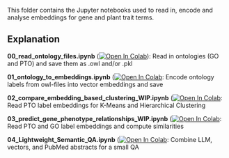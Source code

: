 This folder contains the Jupyter notebooks used to read in, encode and analyse embeddings for gene and plant trait terms.

## Explanation
**00_read_ontology_files.ipynb** ([![Open In Colab](https://colab.research.google.com/assets/colab-badge.svg)](https://colab.research.google.com/github/Rong-Ding/Semantics_meets_Ontology/blob/main/notebooks/00_read_ontology_files.ipynb)): Read in ontologies (GO and PTO) and save them as .owl and/or .pkl

**01_ontology_to_embeddings.ipynb** ([![Open In Colab](https://colab.research.google.com/assets/colab-badge.svg)](https://colab.research.google.com/github/Rong-Ding/Semantics_meets_Ontology/blob/main/notebooks/01_ontology_to_embeddings.ipynb): Encode ontology labels from owl-files into vector embeddings and save

**02_compare_embedding_based_clustering_WIP.ipynb** ([![Open In Colab](https://colab.research.google.com/assets/colab-badge.svg)](https://colab.research.google.com/github/Rong-Ding/Semantics_meets_Ontology/blob/main/notebooks/02_compare_embedding_based_clustering_WIP.ipynb): Read PTO label embeddings for K-Means and Hierarchical Clustering

**03_predict_gene_phenotype_relationships_WIP.ipynb** ([![Open In Colab](https://colab.research.google.com/assets/colab-badge.svg)](https://colab.research.google.com/github/Rong-Ding/Semantics_meets_Ontology/blob/main/notebooks/03_predict_gene_phenotype_relationships_WIP.ipynb): Read PTO and GO label embeddings and compute similarities

**04_Lightweight_Semantic_QA.ipynb** ([![Open In Colab](https://colab.research.google.com/assets/colab-badge.svg)](https://colab.research.google.com/github/Rong-Ding/Semantics_meets_Ontology/blob/main/notebooks/04_Lightweight_Semantic_QA.ipynb): Combine LLM, vectors, and PubMed abstracts for a small QA
